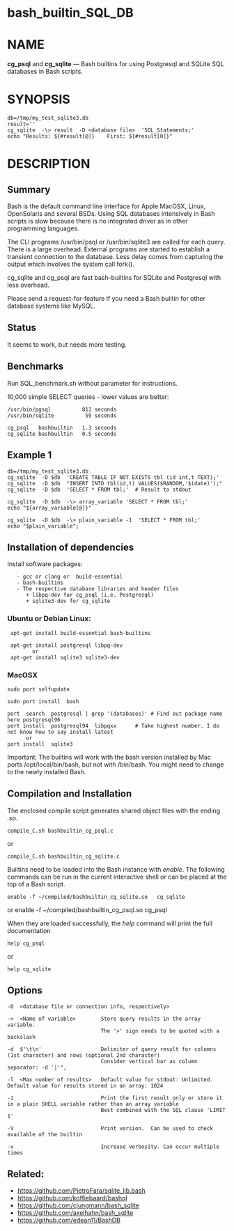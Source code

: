 # bash_builtin_SQL_DB

NAME
====

**cg_psql**  and **cg_sqlite** — Bash builtins for using Postgresql and SQLite SQL databases in Bash scripts.

SYNOPSIS
========


    db=/tmp/my_test_sqlite3.db
    result=''
    cg_sqlite  -\> result  -D <database file>  'SQL_Statements;'
    echo "Results: ${#result[@]}    First: ${#result[0]}"



DESCRIPTION
===========

## Summary

Bash is the default command line interface for Apple MacOSX, Linux, OpenSolaris and several BSDs.
Using SQL databases intensively in Bash scripts is slow because there is no
integrated driver as in other programming languages.

The CLI programs /usr/bin/psql or /usr/bin/sqlite3 are called for each query. There is a large
overhead. External programs  are started to establish a transient connection to
the database. Less delay  comes from  capturing the output which involves the system call fork().

cg_sqlite and cg_psql are fast bash-builtins for SQLite and Postgresql with less overhead.


Please send a request-for-feature if you need a Bash builtin for other database systems like MySQL.

## Status

It seems to work, but needs more testing.


## Benchmarks


Run SQL_benchmark.sh without parameter for  instructions.

10,000 simple SELECT queries - lower values are better:

    /usr/bin/pgsql          811 seconds
    /usr/bin/sqlite          59 seconds

    cg_psql   bashbuiltin   1.3 seconds
    cg_sqlite bashbuiltin   0.5 seconds




## Example 1


    db=/tmp/my_test_sqlite3.db
    cg_sqlite  -D $db  'CREATE TABLE IF NOT EXISTS tbl (id int,t TEXT);'
    cg_sqlite  -D $db  "INSERT INTO tbl(id,t) VALUES($RANDOM,'$(date)');"
    cg_sqlite  -D $db  'SELECT * FROM tbl;'  # Result to stdout

    cg_sqlite  -D $db  -\> array_variable 'SELECT * FROM tbl;'
    echo "${array_variable[@]}"

    cg_sqlite  -D $db  -\> plain_variable -1  'SELECT * FROM tbl;'
    echo "$plain_variable";



## Installation of dependencies

Install  software packages:

       - gcc or clang or  build-essential
       - bash-builtins
       - The respective database libraries and header files
          + libpq-dev for cg_psql (i.e. Postgresql)
          + sqlite3-dev for cg_sqlite
### Ubuntu or Debian Linux:

     apt-get install build-essential bash-builtins

     apt-get install postgresql libpq-dev
            or
     apt-get install sqlite3 sqlite3-dev




### MacOSX
    sudo port selfupdate

    sudo port install  bash

    port  search  postgresql | grep '(databases)' # Find out package name here postgresql96
    port install  postgresql94  libpqxx      # Take highest number. I do not know how to say install latest
          or
    port install  sqlite3


Important: The builtins will work with  the bash version installed by Mac ports  /opt/local/bin/bash, but not with  /bin/bash.
You might need to change to the newly installed Bash.



## Compilation and Installation

The enclosed compile script generates shared object files with the ending *.so*.

    compile_C.sh bashbuiltin_cg_psql.c

or

    compile_C.sh bashbuiltin_cg_sqlite.c


Builtins need to be loaded into the Bash instance with *enable*.  The following commands can be run in the
current interactive shell or can be placed at the top of a Bash script.

    enable -f ~/compiled/bashbuiltin_cg_sqlite.so   cg_sqlite

or
    enable -f ~/compiled/bashbuiltin_cg_psql.so   cg_psql


When they are loaded successfully, the *help* command will print the full documentation

    help cg_psql

or

    help cg_sqlite




## Options

    -D  <database file or connection info, respectively>

    ->  <Name of variable>        Store query results in the array variable.
                                  The '>' sign needs to be quoted with a backslash

    -d  $'\t\n'                   Delimiter of query result for columns (1st character) and rows (optional 2nd character)
                                  Consider vertical bar as column separator: -d '|'",

    -l  <Max number of results>   Default value for stdout: Unlimited.  Default value for results stored in an array: 1024

    -1                            Print the first result only or store it in a plain SHELL variable rather than an array variable
                                  Best combined with the SQL clause 'LIMIT 1'

    -V                            Print version.  Can be used to check available of the builtin

    -v                            Increase verbosity. Can occur multiple times



## Related:

  - https://github.com/PietroFara/sqlite_lib.bash
  - https://github.com/koffiebaard/bashql
  - https://github.com/cjungmann/bash_sqlite
  - https://github.com/axelhahn/bash_sqlite
  - https://github.com/edean11/BashDB
